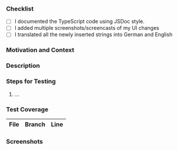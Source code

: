 <!-- Thanks for contributing to Apollon! Before you submit your pull request, please make sure to check the following boxes by putting an x in the [ ] (don't: [x ], [ x], do: [x]) -->
<!-- If your pull request is not ready for review yet, create a draft pull request! -->

### Checklist
- [ ] I documented the TypeScript code using JSDoc style.
- [ ] I added multiple screenshots/screencasts of my UI changes
- [ ] I translated all the newly inserted strings into German and English

### Motivation and Context
<!-- Why is this change required? What problem does it solve? -->
<!-- If it fixes an open issue, please link to the issue here. -->

### Description
<!-- Describe your changes in detail -->

### Steps for Testing
<!-- Please describe in detail how the reviewer can test your changes. -->

1. ...

### Test Coverage
<!-- Please add the test coverages for all changed files here. You can see this when executing the tests locally (see package.json). -->
<!-- Lines are the main reference but a significantly lower branch percentage can indicate missing edge cases in the tests. -->
| File | Branch | Line |
|------|-------:|-----:|
<!--
| uml-activity-fork-node-component.ts | 85% | 77% |
| uml-activity-action-node-component.ts | 13% | 95% |
-->
### Screenshots
<!-- Add screenshots to demonstrate the changes in the UI. -->
<!-- Create a GIF file from a screen recording in a docker container https://toub.es/2017/09/11/high-quality-gif-with-ffmpeg-and-docker/ -->
